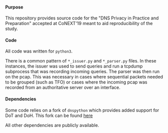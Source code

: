 #### Purpose
This repository provides source code for the 
"DNS Privacy in Practice and Preparation" accepted at CoNEXT'19 meant
to aid reproducibility of the study.

#### Code
All code was written for `python3`.

There is a common pattern of `*_issuer.py` and `*_parser.py` files.
In these instances, the issuer was used to send queries and run a
tcpdump subprocess that was recording incoming queries. The parser was
then run on the pcap. This was necessary in cases where sequential 
packets needed to be grouped (such as TFO) or cases where the incoming
pcap was recorded from an authoritative server over an interface.

#### Dependencies
Some code relies on a fork of `dnspython` which provides
added support for DoT and DoH. This fork can be found 
[here](https://github.com/byu-imaal/dnspython)

All other dependencies are publicly available.

